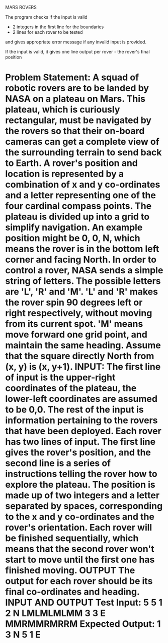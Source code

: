 
MARS ROVERS


The program checks if the input is valid 
  - 2 integers in the first line for the boundaries
  - 2 lines for each rover to be tested 
  
 and gives appropriate error message if any invalid input is provided.
 
 If the input is valid, it gives one line output per rover - the rover's final position
 
 
 
 Problem Statement:
 A squad of robotic rovers are to be landed by NASA on a plateau on Mars. This plateau,
which is curiously rectangular, must be navigated by the rovers so that their on-board
cameras can get a complete view of the surrounding terrain to send back to Earth.
A rover's position and location is represented by a combination of x and y co-ordinates and a
letter representing one of the four cardinal compass points. The plateau is divided up into a
grid to simplify navigation. An example position might be 0, 0, N, which means the rover is in
the bottom left corner and facing North.
In order to control a rover, NASA sends a simple string of letters. The possible letters are 'L',
'R' and 'M'. 'L' and 'R' makes the rover spin 90 degrees left or right respectively, without
moving from its current spot. 'M' means move forward one grid point, and maintain the same
heading.
Assume that the square directly North from (x, y) is (x, y+1).
INPUT:
The first line of input is the upper-right coordinates of the plateau, the lower-left coordinates
are assumed to be 0,0.
The rest of the input is information pertaining to the rovers that have been deployed. Each
rover has two lines of input. The first line gives the rover's position, and the second line is a
series of instructions telling the rover how to explore the plateau.
The position is made up of two integers and a letter separated by spaces, corresponding to
the x and y co-ordinates and the rover's orientation.
Each rover will be finished sequentially, which means that the second rover won't start to
move until the first one has finished moving.
OUTPUT
The output for each rover should be its final co-ordinates and heading.
INPUT AND OUTPUT
Test Input:
5 5
1 2 N
LMLMLMLMM
3 3 E
MMRMMRMRRM
Expected Output:
1 3 N
5 1 E
==========


 
